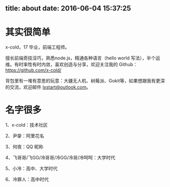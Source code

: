 title: about
date: 2016-06-04 15:37:25
---
# 其实很简单

x-cold，17 毕业，前端工程师。

擅长前端奇技淫巧，熟悉node.js，精通各种语言（hello world 写法），半个运维。有时率性有时内敛，喜欢创造与分享，欢迎关注我的 Github：https://github.com/x-cold/

背包里有一堆有意思的玩意：大疆无人机、树莓派、Gokit等，如果想跟我有更深的交流，欢迎邮件 lxstart@outlook.com。


# 名字很多

1、x-cold：技术社区

2、尹挚：阿里花名

3、何夜：QQ 昵称

4、飞哥哥/飞GG/冷哥哥/冷GG/冷哥/冷呵呵：大学时代

5、小冷：高中、大学时代

6、冷罪人：高中时代